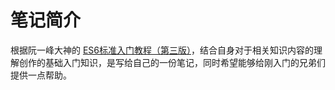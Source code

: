 # 笔记简介

根据阮一峰大神的 [ES6标准入门教程（第三版）](https://es6.ruanyifeng.com/)，结合自身对于相关知识内容的理解创作的基础入门知识，是写给自己的一份笔记，同时希望能够给刚入门的兄弟们提供一点帮助。
